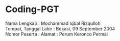 # Coding-PGT

Nama Lengkap          : Mochammad Iqbal Rizqulloh <br>
Tempat, Tanggal Lahir : Bekasi, 09 September 2004 <br>
Nomor Peserta         :
Alamat                : Perum Keronco Permai
